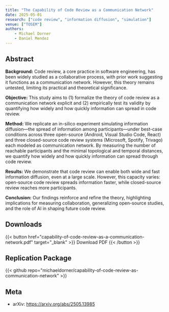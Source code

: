 ```yaml
---
title: "The Capability of Code Review as a Communication Network"
date: 2025-05-01
research: ["code review", "information diffusion", "simulation"]
venue: ["TOSEM"]
authors:
    - Michael Dorner
    - Daniel Mendez
---
```


## Abstract

**Background:** Code review, a core practice in software engineering, has been widely studied as a collaborative
process, with prior work suggesting it functions as a communication network. However, this theory remains untested, limiting its practical and theoretical significance.

**Objective:** This study aims to (1) formalize the theory of code review as a communication network explicit
and (2) empirically test its validity by quantifying how widely and how quickly information can spread in code review.

**Method:** We replicate an in-silico experiment simulating information diffusion—the spread of information among participants—under best-case conditions across three open-source (Android, Visual Studio Code, React) and three closed-source code review systems (Microsoft, Spotify, Trivago) each modeled as communication network. By measuring the number of reachable participants and the minimal topological and temporal distances, we quantify how widely and how quickly information can spread through code review.

**Results:** We demonstrate that code review can enable both wide and fast information diffusion, even at a large scale. However, this capacity varies: open-source code review spreads information faster, while closed-source review reaches more participants.

**Conclusion:** Our findings reinforce and refine the theory, highlighting implications for measuring collaboration, generalizing open-source studies, and the role of AI in shaping future code review.

## Downloads

{{< button href="capability-of-code-review-as-a-communication-network.pdf" target="_blank" >}}
Download PDF
{{< /button >}}

## Replication Package

{{< github repo="michaeldorner/capability-of-code-review-as-communication-network" >}}

## Meta

- arXiv: <https://arxiv.org/abs/2505.13985>
